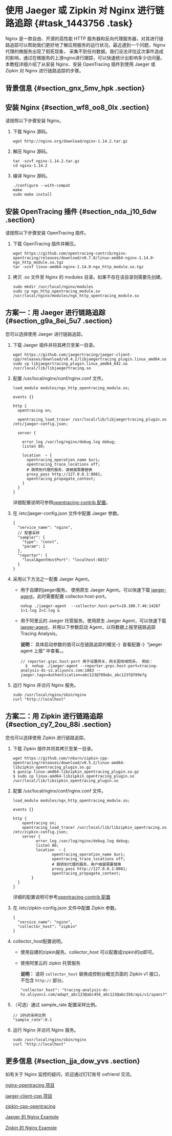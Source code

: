 # 使用 Jaeger 或 Zipkin 对 Nginx 进行链路追踪 {#task_1443756 .task}

Nginx 是一款自由、开源的高性能 HTTP 服务器和反向代理服务器，对其进行链路追踪可以帮助我们更好地了解应用服务的运行状况。最近遇到一个问题，Nginx 代理的微服务出现了假死现象， 采集不到任何数据。我们没法评估这次事件造成的影响，通过在微服务的上游nginx进行跟踪，可以快速统计出影响多少访问量。本教程详细介绍了从安装 Nginx、安装 OpenTracing 插件到使用 Jaeger 或 Zipkin 对 Nginx 进行链路追踪的步骤。

## 背景信息 {#section_gnx_5mv_hpk .section}

 

## 安装 Nginx {#section_wf8_oo8_0lx .section}

请按照以下步骤安装 Nginx。

1.  下载 Nginx 源码。 

    ``` {#codeblock_has_zf4_9yp}
    wget http://nginx.org/download/nginx-1.14.2.tar.gz
    ```

2.  解压 Nginx 源码。 

    ``` {#codeblock_xsk_493_6su}
    tar -xzvf nginx-1.14.2.tar.gz
    cd nginx-1.14.2
    ```

3.  编译 Nginx 源码。 

    ``` {#codeblock_k01_bt6_2tb}
    ./configure --with-compat
    make
    sudo make install
    ```


## 安装 OpenTracing 插件 {#section_nda_j10_6dw .section}

请按照以下步骤安装 OpenTracing 插件。

1.  下载 OpenTracing 插件并解压。 

    ``` {#codeblock_v1e_o6z_dlf}
    wget https://github.com/opentracing-contrib/nginx-opentracing/releases/download/v0.7.0/linux-amd64-nginx-1.14.0-ngx_http_module.so.tgz
    tar -xzvf linux-amd64-nginx-1.14.0-ngx_http_module.so.tgz
    ```

2.  拷贝 .so 文件至 Nginx 的 modules 目录。如果不存在该目录则需要先创建。 

    ``` {#codeblock_knj_ppv_peg}
    sudo mkdir /usr/local/nginx/modules
    sudo cp ngx_http_opentracing_module.so /usr/local/nginx/modules/ngx_http_opentracing_module.so
    ```


## 方案一：用 Jaeger 进行链路追踪 {#section_g9a_8ei_5u7 .section}

您可以选择使用 Jaeger 进行链路追踪。

1.  下载 Jaeger 插件并将其拷贝至某一目录。 

    ``` {#codeblock_tnk_3xq_0iu}
    wget https://github.com/jaegertracing/jaeger-client-cpp/releases/download/v0.4.2/libjaegertracing_plugin.linux_amd64.so
    sudo cp libjaegertracing_plugin.linux_amd64_042.so /usr/local/lib/libjaegertracing.so
    ```

2.  配置 /usr/local/nginx/conf/nginx.conf 文件。 

    ``` {#codeblock_xip_12q_2tr}
    load_module modules/ngx_http_opentracing_module.so;
    
    events {}
    
    http {
      opentracing on;
    
      opentracing_load_tracer /usr/local/lib/libjaegertracing_plugin.so /etc/jaeger-config.json;
    
      server {
    
        error_log /var/log/nginx/debug.log debug;
        listen 80;
    
        location  ~ {
          opentracing_operation_name $uri;
          opentracing_trace_locations off;
          # 跳转到代理的服务，请根据需要替换
          proxy_pass http://127.0.0.1:8081;
          opentracing_propagate_context;
        }
      }
    }
    ```

    详细配置说明可参照[opentracing-contrib 配置](https://github.com/opentracing-contrib/nginx-opentracing/blob/ea9994d7135be5ad2e3009d0f270e063b1fb3b21/doc/Reference.md)。

3.  在 /etc/jaeger-config.json 文件中配置 Jaeger 参数。 

    ``` {#codeblock_yi4_v55_1es}
    {
      "service_name": "nginx",
      // 配置采样
      "sampler": {
        "type": "const",
        "param": 1
      },
      "reporter": {
        "localAgentHostPort": "localhost:6831"
      }
    }
    ```

4.  采用以下方法之一配置 Jaeger Agent。 
    -   用于自建的jaeger服务。 使用原生 Jaeger Agent。可以快速下载 [jaeger-agent](https://arms-apm.oss-cn-hangzhou.aliyuncs.com/tools/jaeger-agent)，此时需要配置 collector.host-port。

        ``` {#codeblock_g1j_txo_fkb}
        nohup ./jaeger-agent  --collector.host-port=10.100.7.46:14267   1>1.log 2>2.log &
        ```

    -   用于阿里云的 Jaeger 托管服务。使用原生 Jaeger Agent，可以快速下载 [jaeger-agent](https://arms-apm.oss-cn-hangzhou.aliyuncs.com/tools/jaeger-agent)，并用以下参数启动 Agent，以将数据上报至链路追踪 Tracing Analysis。

        **说明：** 具体启动参数的值可以在链路追踪的概览-》查看配置-》“jaeger agent 上报“ 中查看。。

        ``` {#codeblock_tpt_buq_usf}
        // reporter.grpc.host-port 用于设置网关，网关因地域而异。 例如：
          $  nohup ./jaeger-agent --reporter.grpc.host-port=tracing-analysis-dc-sz.aliyuncs.com:1883 --jaeger.tags=Authentication=abc123@789abc_abc123f@789efg
        ```

5.  运行 Nginx 并访问 Nginx 服务。 

    ``` {#codeblock_dui_bk6_15x}
    sudo /usr/local/nginx/sbin/nginx
    curl "http://localhost"
    ```


## 方案二：用 Zipkin 进行链路追踪 {#section_cy7_2ou_88i .section}

您也可以选择使用 Zipkin 进行链路追踪。

1.  下载 Zipkin 插件并将其拷贝至某一目录。 

    ``` {#codeblock_klx_5nc_kla}
    wget https://github.com/rnburn/zipkin-cpp-opentracing/releases/download/v0.5.2/linux-amd64-libzipkin_opentracing_plugin.so.gz
    $ gunzip linux-amd64-libzipkin_opentracing_plugin.so.gz
    $ sudo cp linux-amd64-libzipkin_opentracing_plugin.so /usr/local/lib/libzipkin_opentracing_plugin.so
    ```

2.  配置 /usr/local/nginx/conf/nginx.conf 文件。 

    ``` {#codeblock_rtw_fg9_ja4}
    load_module modules/ngx_http_opentracing_module.so;
    
    events {}
    
    http {  
        opentracing on;  
        opentracing_load_tracer /usr/local/lib/libzipkin_opentracing.so /etc/zipkin-config.json;  
        server {    
              error_log /var/log/nginx/debug.log debug; 
              listen 80;    
              location  ~ {      
                     opentracing_operation_name $uri;      
                     opentracing_trace_locations off;     
                     # 跳转到代理的服务，用户根据需要替换      
                     proxy_pass http://127.0.0.1:8081;      
                     opentracing_propagate_context;    
            }
      }
    }
    ```

    详细的配置说明可参考[opentracing-contrib 配置](https://github.com/opentracing-contrib/nginx-opentracing/blob/ea9994d7135be5ad2e3009d0f270e063b1fb3b21/doc/Reference.md) 

3.  在 /etc/zipkin-config.json 文件中配置 Zipkin 参数。 

    ``` {#codeblock_n9t_lha_ze8}
    {
      "service_name": "nginx",
      "collector_host": "zipkin"
    }
    ```

4.  collector\_host配置说明。 
    -   使用自建的zipkin服务。collector\_host 可以配置成zipkin的ip即可。
    -   使用阿里云的 zipkin 托管服务

        **说明：** 请将 `collector_host` 替换成控制台概览页面的 Zipkin v1 接口，不包含 `http://` 部分。

        ``` {#codeblock_aoo_5ld_2yv}
        "collector_host": "tracing-analysis-dc-hz.aliyuncs.com/adapt_abc123@abc456_abc123@abc356/api/v1/spans?"
        ```

5.  （可选）通过 sample\_rate 配置采样比例。 

    ``` {#codeblock_c8z_pdp_n8m}
    // 10%的采样比例
    "sample_rate":0.1
    ```

6.  运行 Nginx 并访问 Nginx 服务。 

    ``` {#codeblock_ihu_vre_8nw}
    sudo /usr/local/nginx/sbin/nginx
    curl "http://localhost"
    ```


## 更多信息 {#section_jja_dow_yvs .section}

如有关于 Nginx 监控的疑问，欢迎通过钉钉账号 osfriend 交流。

[nginx-opentracing 项目](https://github.com/opentracing-contrib/nginx-opentracing)

[jaeger-client-cpp 项目](https://github.com/jaegertracing/jaeger-client-cpp)

[zipkin-cpp-opentracing](https://github.com/rnburn/zipkin-cpp-opentracing)

[Jaeger 的 Nginx Example](https://github.com/opentracing-contrib/nginx-opentracing/tree/master/example/trivial/jaeger)

[Zipkin 的 Nginx Example](https://github.com/opentracing-contrib/nginx-opentracing/tree/master/example/trivial/zipkin)

